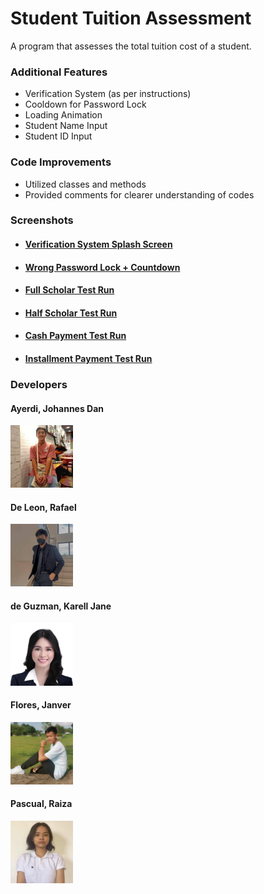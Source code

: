 # Student Tuition Assessment
A program that assesses the total tuition cost of a student.

### Additional Features
- Verification System (as per instructions)
- Cooldown for Password Lock
- Loading Animation
- Student Name Input
- Student ID Input

### Code Improvements
- Utilized classes and methods
- Provided comments for clearer understanding of codes

### Screenshots

- #### [Verification System Splash Screen](tests/Starting.jpg?raw=true)
- #### [Wrong Password Lock + Countdown](tests/Countdown.gif)
- #### [Full Scholar Test Run](tests/FullScholarTest.jpg?raw=true)
- #### [Half Scholar Test Run](tests/HalfScholarTest.jpg?raw=true)
- #### [Cash Payment Test Run](tests/NonScholarCashTest.jpg?raw=true)
- #### [Installment Payment Test Run](tests/NonScholarInstallmentTest.jpg?raw=true)

### Developers


#### Ayerdi, Johannes Dan
<img src = devs/Johannes.jpg title = "Johannes" width = "100" height = "100" alt="Johannes">
<br>

#### De Leon, Rafael
<img src = devs/Rafael.jpg title = "Johannes" width = "100" height = "100" alt = "Rafael">
<br>

#### de Guzman, Karell Jane
<img src = devs/Karell.jpg title = "Karell" width = "100" height = "100" alt = "Karell">
<br>

#### Flores, Janver
<img src = devs/Janver.jpg title = "Johannes" width = "100" height = "100" alt = "Janver">
<br>

#### Pascual, Raiza
<img src = devs/Raiza.jpg title = "Raiza" width = "100" height = "100" alt = "Raiza">
<br>

